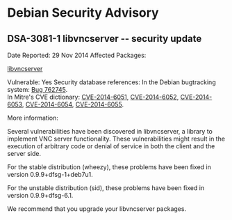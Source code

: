 
Debian Security Advisory
========================


DSA-3081-1 libvncserver -- security update
------------------------------------------



Date Reported:
29 Nov 2014
Affected Packages:

[libvncserver](https://packages.debian.org/src:libvncserver)

Vulnerable:
Yes
Security database references:
In the Debian bugtracking system: [Bug 762745](https://bugs.debian.org/cgi-bin/bugreport.cgi?bug=762745).  
In Mitre's CVE dictionary: [CVE-2014-6051](https://security-tracker.debian.org/tracker/CVE-2014-6051), [CVE-2014-6052](https://security-tracker.debian.org/tracker/CVE-2014-6052), [CVE-2014-6053](https://security-tracker.debian.org/tracker/CVE-2014-6053), [CVE-2014-6054](https://security-tracker.debian.org/tracker/CVE-2014-6054), [CVE-2014-6055](https://security-tracker.debian.org/tracker/CVE-2014-6055).  

More information:

Several vulnerabilities have been discovered in libvncserver, a library to
implement VNC server functionality. These vulnerabilities might result in the
execution of arbitrary code or denial of service in both the client and the
server side.


For the stable distribution (wheezy), these problems have been fixed in
version 0.9.9+dfsg-1+deb7u1.


For the unstable distribution (sid), these problems have been fixed in
version 0.9.9+dfsg-6.1.


We recommend that you upgrade your libvncserver packages.





